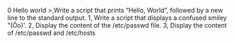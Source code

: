 0 Hello world >,Write a script that prints “Hello, World”, followed by a new line to the standard output.
1, Write a script that displays a confused smiley "(Ôo)'.
2, Display the content of the /etc/passwd file.
3, Display the content of /etc/passwd and /etc/hosts

